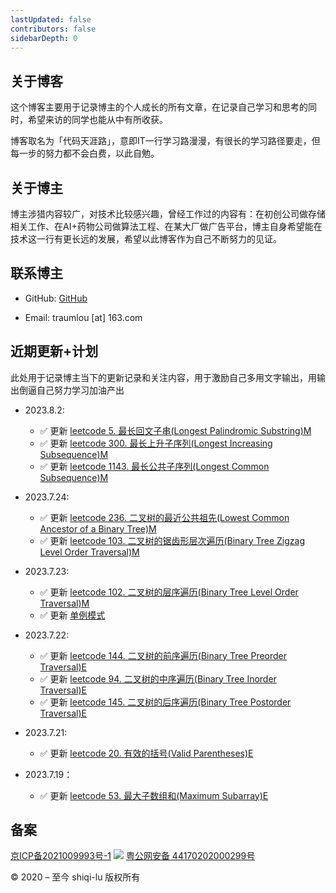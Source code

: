 ```yaml
---
lastUpdated: false
contributors: false
sidebarDepth: 0
---
```

## 关于博客

这个博客主要用于记录博主的个人成长的所有文章，在记录自己学习和思考的同时，希望来访的同学也能从中有所收获。

博客取名为「代码天涯路」，意即IT一行学习路漫漫，有很长的学习路径要走，但每一步的努力都不会白费，以此自勉。

## 关于博主

博主涉猎内容较广，对技术比较感兴趣，曾经工作过的内容有：在初创公司做存储相关工作、在AI+药物公司做算法工程、在某大厂做广告平台，博主自身希望能在技术这一行有更长远的发展，希望以此博客作为自己不断努力的见证。

## 联系博主
* GitHub: [GitHub](https://github.com/shiqi-lu)

* Email: traumlou [at] 163.com

## 近期更新+计划

此处用于记录博主当下的更新记录和关注内容，用于激励自己多用文字输出，用输出倒逼自己努力学习加油产出

* 2023.8.2:
    * ✅ 更新 [leetcode 5. 最长回文子串(Longest Palindromic Substring)M](/algorithm/leetcode/5.Longest-Palindromic-Substring.md)
    * ✅ 更新 [leetcode 300. 最长上升子序列(Longest Increasing Subsequence)M](/algorithm/leetcode/300.Longest-Increasing-Subsequence.md)
    * ✅ 更新 [leetcode 1143. 最长公共子序列(Longest Common Subsequence)M](/algorithm/leetcode/1143.Longest-Common-Subsequence.md)
* 2023.7.24:
    * ✅ 更新 [leetcode 236. 二叉树的最近公共祖先(Lowest Common Ancestor of a Binary Tree)M](/algorithm/leetcode/236.Lowest-Common-Ancestor-of-a-Binary-Tree.md)
    * ✅ 更新 [leetcode 103. 二叉树的锯齿形层次遍历(Binary Tree Zigzag Level Order Traversal)M](/algorithm/leetcode/103.Binary-Tree-Zigzag-Level-Order-Traversal.md)
* 2023.7.23:
    * ✅ 更新 [leetcode 102. 二叉树的层序遍历(Binary Tree Level Order Traversal)M](/algorithm/leetcode/102.Binary-Tree-Level-Order-Traversal.md)
    * ✅ 更新 [单例模式]('/distribute-arch/design-pattern/singleton.md)
    
* 2023.7.22:
    * ✅ 更新 [leetcode 144. 二叉树的前序遍历(Binary Tree Preorder Traversal)E](/algorithm/leetcode/144.Binary-Tree-Preorder-Traversal.md)
    * ✅ 更新 [leetcode 94. 二叉树的中序遍历(Binary Tree Inorder Traversal)E](/algorithm/leetcode/94.Binary-Tree-Inorder-Traversal.md)
    * ✅ 更新 [leetcode 145. 二叉树的后序遍历(Binary Tree Postorder Traversal)E](/algorithm/leetcode/145.Binary-Tree-Postorder-Traversal.md)
* 2023.7.21:
    * ✅ 更新 [leetcode 20. 有效的括号(Valid Parentheses)E](/algorithm/leetcode/20.Valid-Parentheses.md)
* 2023.7.19：
    * ✅ 更新 [leetcode 53. 最大子数组和(Maximum Subarray)E](/algorithm/leetcode/53.Maximum-Subarray.md)

## 备案

[京ICP备2021009993号-1](https://beian.miit.gov.cn/) ![](https://blog.shiqi-lu.tech/images/beian.png) [粤公网安备 44170202000299号](http://www.beian.gov.cn/portal/registerSystemInfo?recordcode=44170202000299)

© 2020 – 至今 shiqi-lu 版权所有